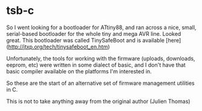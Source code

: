 # tsb-c #

So I went looking for a bootloader for ATtiny88, and ran across a
nice, small, serial-based bootloader for the whole tiny and mega AVR
line.  Looked great.  This bootloader was called TinySafeBoot and
is available [here] (http://jtxp.org/tech/tinysafeboot_en.htm)

Unfortunately, the tools for working with the firmware (uploads,
downloads, eeprom, etc) were written in some dialect of basic, and I
don't have that basic compiler available on the platforms I'm
interested in.

So these are the start of an alternative set of firmware management
utilities in C.

This is not to take anything away from the original author (Julien
Thomas)
